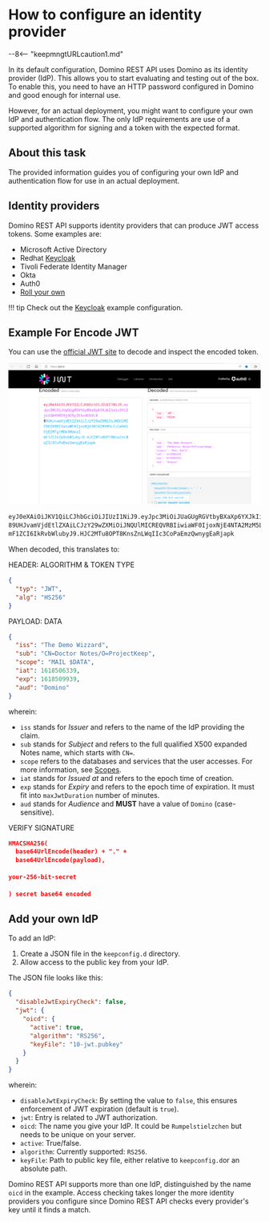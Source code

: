 # How to configure an identity provider

--8<-- "keepmngtURLcaution1.md"

In its default configuration, Domino REST API uses Domino as its identity provider (IdP).
This allows you to start evaluating and testing out of the box. To enable this, you need to have an HTTP password configured in Domino and good enough for internal use.

However, for an actual deployment, you might want to configure your own IdP and authentication flow. The only IdP requirements are use of a supported algorithm for signing and a token with the expected format.

## About this task

The provided information guides you of configuring your own IdP and authentication flow for use in an actual deployment.

## Identity providers

Domino REST API supports identity providers that can produce JWT access tokens. Some examples are:

- Microsoft Active Directory
- Redhat [Keycloak](https://keycloak.org/)
- Tivoli Federate Identity Manager
- Okta
- Auth0
- [Roll your own](../../references/security/customIdp.md)

<!-- prettier-ignore -->
!!! tip
    Check out the [Keycloak](configuringKeycloak.md) example configuration.

## Example For Encode JWT

You can use the [official JWT site](https://jwt.io/) to decode and inspect the encoded token.

![JWT Encode & Decode](../../assets/images/JWTEncode&Decode.png)

```bash
eyJ0eXAiOiJKV1QiLCJhbGciOiJIUzI1NiJ9.eyJpc3MiOiJUaGUgRGVtbyBXaXp6YXJkIiwic3ViIjoiQ049RG9jdG9yIE5vdGVzL0
89UHJvamVjdEtlZXAiLCJzY29wZXMiOiJNQUlMICREQVRBIiwiaWF0IjoxNjE4NTA2MzM5LCJleHAiOjE2MTg1MDk5MzksI
mF1ZCI6IkRvbWlubyJ9.HJC2MTu8OPT8KnsZnLWqIIc3CoPaEmzQwnygEaRjapk
```

When decoded, this translates to:

HEADER: ALGORITHM & TOKEN TYPE

```json
{
  "typ": "JWT",
  "alg": "HS256"
}
```

PAYLOAD: DATA

```json
{
  "iss": "The Demo Wizzard",
  "sub": "CN=Doctor Notes/O=ProjectKeep",
  "scope": "MAIL $DATA",
  "iat": 1618506339,
  "exp": 1618509939,
  "aud": "Domino"
}
```

wherein:

- `iss` stands for _Issuer_ and refers to the name of the IdP providing the claim.
- `sub` stands for _Subject_ and refers to the full qualified X500 expanded Notes name, which starts with `CN=`.
- `scope` refers to the databases and services that the user accesses. For more information, see [Scopes](../../references/usingdominorestapi/scopes.md).
- `iat` stands for _Issued at_ and refers to the epoch time of creation.
- `exp` stands for _Expiry_ and refers to the epoch time of expiration. It must fit into `maxJwtDuration` number of minutes.
- `aud` stands for _Audience_ and **MUST** have a value of `Domino` (case-sensitive).

VERIFY SIGNATURE

```json
HMACSHA256(
  base64UrlEncode(header) + "." +
  base64UrlEncode(payload),

your-256-bit-secret

) secret base64 encoded
```

## Add your own IdP

To add an IdP:

1. Create a JSON file in the `keepconfig.d` directory.
2. Allow access to the public key from your IdP.

The JSON file looks like this:

```json
{
  "disableJwtExpiryCheck": false,
  "jwt": {
    "oicd": {
      "active": true,
      "algorithm": "RS256",
      "keyFile": "10-jwt.pubkey"
    }
  }
}
```

wherein:

- `disableJwtExpiryCheck`: By setting the value to `false`, this ensures enforcement of JWT expiration (default is `true`).
- `jwt`: Entry is related to JWT authorization.
- `oicd`: The name you give your IdP. It could be `Rumpelstielzchen` but needs to be unique on your server.
- `active`: True/false.
- `algorithm`: Currently supported: `RS256`.
- `keyFile`: Path to public key file, either relative to `keepconfig.d`or an absolute path.

Domino REST API supports more than one IdP, distinguished by the name `oicd` in the example. Access checking takes longer the more identity providers you configure since Domino REST API checks every provider's key until it finds a match.
